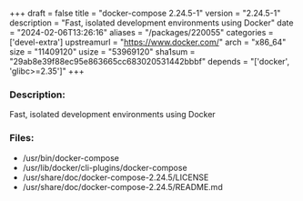 +++
draft = false
title = "docker-compose 2.24.5-1"
version = "2.24.5-1"
description = "Fast, isolated development environments using Docker"
date = "2024-02-06T13:26:16"
aliases = "/packages/220055"
categories = ['devel-extra']
upstreamurl = "https://www.docker.com/"
arch = "x86_64"
size = "11409120"
usize = "53969120"
sha1sum = "29ab8e39f88ec95e863665cc683020531442bbbf"
depends = "['docker', 'glibc>=2.35']"
+++
### Description: 
Fast, isolated development environments using Docker

### Files: 
* /usr/bin/docker-compose
* /usr/lib/docker/cli-plugins/docker-compose
* /usr/share/doc/docker-compose-2.24.5/LICENSE
* /usr/share/doc/docker-compose-2.24.5/README.md
